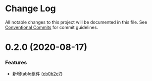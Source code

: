# Change Log

All notable changes to this project will be documented in this file.
See [Conventional Commits](https://conventionalcommits.org) for commit guidelines.

# 0.2.0 (2020-08-17)


### Features

* 新增table组件 ([eb0b2e7](https://gitee.com/yuxuanhuo/osui/tree/master/commits/eb0b2e70c2a8fa16dc4f6d30fc90bdf3f0a0e004))
